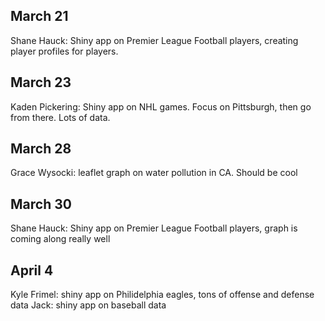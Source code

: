 ## March 21

Shane Hauck: Shiny app on Premier League Football players, creating player profiles for players.

## March 23

Kaden Pickering: Shiny app on NHL games. Focus on Pittsburgh, then go from there. Lots of data.

## March 28

Grace Wysocki: leaflet graph on water pollution in CA. Should be cool

## March 30

Shane Hauck: Shiny app on Premier League Football players, graph is coming along really well

## April 4

Kyle Frimel: shiny app on Philidelphia eagles, tons of offense and defense data
Jack: shiny app on baseball data

